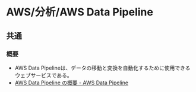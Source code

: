 # AWS/分析/AWS Data Pipeline

## 共通

### 概要

- AWS Data Pipelineは、データの移動と変換を自動化するために使用できるウェブサービスである。
- [AWS Data Pipeline の概要 - AWS Data Pipeline](https://docs.aws.amazon.com/ja_jp/datapipeline/latest/DeveloperGuide/what-is-datapipeline.html)
